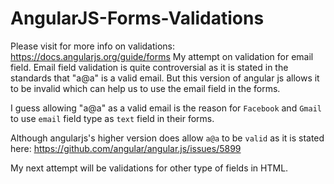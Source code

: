 AngularJS-Forms-Validations
===========================
Please visit for more info on validations: https://docs.angularjs.org/guide/forms
My attempt on validation for email field. Email field validation is quite controversial as it is stated
in the standards that "a@a" is a valid email. But this version of angular js allows it to be invalid which
can help us to use the email field in the forms.

I guess allowing "a@a" as a valid email is the reason for `Facebook` and `Gmail` to use `email` field type as `text`
field in their forms.

Although angularjs's higher version does allow `a@a` to be `valid` as it is stated here:
https://github.com/angular/angular.js/issues/5899

My next attempt will be validations for other type of fields in HTML.

